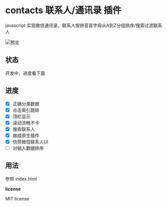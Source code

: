 # contacts 联系人/通讯录 插件

javascript 实现微信通讯录，联系人按拼音首字母从A到Z分组排序/搜索过滤联系人

![预览](http://ww4.sinaimg.cn/large/60cdc5a5gw1fa5mumuv6sg20aw0j0kjm.gif)

## 状态

开发中，进度看下面

## 进度
- [x] 正确分类数据
- [x] 点击索引跳转
- [x] 顶栏显示
- [x] 滚动流畅不卡
- [x] 搜索联系人
- [x] 做成原生插件
- [x] 仿照微信联系人UI
- [ ] 对输入数据排序

## 用法

参照 index.html

**license**

MIT license
